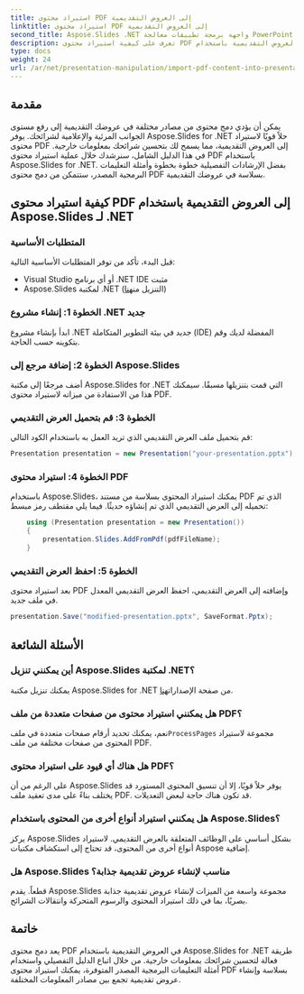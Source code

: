 ```yaml
---
title: استيراد محتوى PDF إلى العروض التقديمية
linktitle: استيراد محتوى PDF إلى العروض التقديمية
second_title: Aspose.Slides .NET واجهة برمجة تطبيقات معالجة PowerPoint
description: تعرف على كيفية استيراد محتوى PDF بسهولة إلى العروض التقديمية باستخدام Aspose.Slides for .NET. سيساعدك هذا الدليل خطوة بخطوة المزود بكود المصدر على تحسين عروضك التقديمية من خلال دمج محتوى PDF خارجي.
type: docs
weight: 24
url: /ar/net/presentation-manipulation/import-pdf-content-into-presentations/
---
```


## مقدمة
يمكن أن يؤدي دمج محتوى من مصادر مختلفة في عروضك التقديمية إلى رفع مستوى الجوانب المرئية والإعلامية لشرائحك. يوفر Aspose.Slides for .NET حلاً قويًا لاستيراد محتوى PDF إلى العروض التقديمية، مما يسمح لك بتحسين شرائحك بمعلومات خارجية. في هذا الدليل الشامل، سنرشدك خلال عملية استيراد محتوى PDF باستخدام Aspose.Slides for .NET. بفضل الإرشادات التفصيلية خطوة بخطوة وأمثلة التعليمات البرمجية المصدر، ستتمكن من دمج محتوى PDF بسلاسة في عروضك التقديمية.

## كيفية استيراد محتوى PDF إلى العروض التقديمية باستخدام Aspose.Slides لـ .NET

### المتطلبات الأساسية
قبل البدء، تأكد من توفر المتطلبات الأساسية التالية:
- Visual Studio أو أي برنامج .NET IDE مثبت
-  Aspose.Slides لمكتبة .NET (التنزيل من[هنا](https://releases.aspose.com/slides/net/))

### الخطوة 1: إنشاء مشروع .NET جديد
ابدأ بإنشاء مشروع .NET جديد في بيئة التطوير المتكاملة (IDE) المفضلة لديك وقم بتكوينه حسب الحاجة.

### الخطوة 2: إضافة مرجع إلى Aspose.Slides
أضف مرجعًا إلى مكتبة Aspose.Slides for .NET التي قمت بتنزيلها مسبقًا. سيمكنك هذا من الاستفادة من ميزاته لاستيراد محتوى PDF.

### الخطوة 3: قم بتحميل العرض التقديمي
قم بتحميل ملف العرض التقديمي الذي تريد العمل به باستخدام الكود التالي:

```csharp
Presentation presentation = new Presentation("your-presentation.pptx");
```

### الخطوة 4: استيراد محتوى PDF
باستخدام Aspose.Slides، يمكنك استيراد المحتوى بسلاسة من مستند PDF الذي تم تحميله إلى العرض التقديمي الذي تم إنشاؤه حديثًا. فيما يلي مقتطف رمز مبسط:

```csharp
    using (Presentation presentation = new Presentation())
    {
        presentation.Slides.AddFromPdf(pdfFileName);
    }
```

### الخطوة 5: احفظ العرض التقديمي
بعد استيراد محتوى PDF وإضافته إلى العرض التقديمي، احفظ العرض التقديمي المعدل في ملف جديد.

```csharp
presentation.Save("modified-presentation.pptx", SaveFormat.Pptx);
```

## الأسئلة الشائعة

### أين يمكنني تنزيل Aspose.Slides لمكتبة .NET؟
 يمكنك تنزيل مكتبة Aspose.Slides for .NET من صفحة الإصدارات[هنا](https://releases.aspose.com/slides/net/).

### هل يمكنني استيراد محتوى من صفحات متعددة من ملف PDF؟
نعم، يمكنك تحديد أرقام صفحات متعددة في ملف`ProcessPages` مجموعة لاستيراد المحتوى من صفحات مختلفة من ملف PDF.

### هل هناك أي قيود على استيراد محتوى PDF؟
على الرغم من أن Aspose.Slides يوفر حلاً قويًا، إلا أن تنسيق المحتوى المستورد قد يختلف بناءً على مدى تعقيد ملف PDF. قد تكون هناك حاجة لبعض التعديلات.

### هل يمكنني استيراد أنواع أخرى من المحتوى باستخدام Aspose.Slides؟
يركز Aspose.Slides بشكل أساسي على الوظائف المتعلقة بالعرض التقديمي. لاستيراد أنواع أخرى من المحتوى، قد تحتاج إلى استكشاف مكتبات Aspose إضافية.

### هل Aspose.Slides مناسب لإنشاء عروض تقديمية جذابة؟
قطعاً. يقدم Aspose.Slides مجموعة واسعة من الميزات لإنشاء عروض تقديمية جذابة بصريًا، بما في ذلك استيراد المحتوى والرسوم المتحركة وانتقالات الشرائح.

## خاتمة
يعد دمج محتوى PDF في العروض التقديمية باستخدام Aspose.Slides for .NET طريقة فعالة لتحسين شرائحك بمعلومات خارجية. من خلال اتباع الدليل التفصيلي واستخدام أمثلة التعليمات البرمجية المصدر المتوفرة، يمكنك استيراد محتوى PDF بسلاسة وإنشاء عروض تقديمية تجمع بين مصادر المعلومات المختلفة.